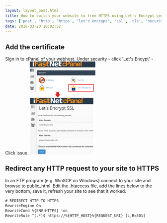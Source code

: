 ```yaml
---
layout: layout_post.html
title: How to switch your website to free HTTPS using Let's Encrypt certificates
tags: ['post', 'http', 'https', "let's encrypt", 'ssl', 'tls', 'security']
date: 2016-03-20 10:02:52
---
```


Add the certificate
-------------------

Sign in to cPanel of your webhost. Under security - click 'Let's Encypt' - Click issue. ![letsencrypt](letsencrypt-211x300.png)

Redirect any HTTP request to your site to HTTPS
-----------------------------------------------

In an FTP program (e.g. WinSCP on Windows) connect to your site and browse to public_html. Edit the .htaccess file, add the lines below to the very bottom, save it, refresh your site to see that it worked.

```
# REDIRECT HTTP TO HTTPS
RewriteEngine On
RewriteCond %{ENV:HTTPS} !on
RewriteRule ^(.*)$ https://%{HTTP_HOST}%{REQUEST_URI} [L,R=301]
```
